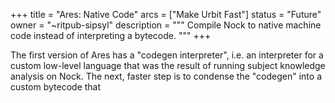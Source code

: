 +++
title = "Ares: Native Code"
arcs = ["Make Urbit Fast"]
status = "Future"
owner = "~ritpub-sipsyl"
description = """
Compile Nock to native machine code instead of interpreting a bytecode.
"""
+++

The first version of Ares has a "codegen interpreter", i.e. an interpreter for a custom low-level language that was the result of running subject knowledge analysis on Nock.  The next, faster step is to condense the "codegen" into a custom bytecode that 

